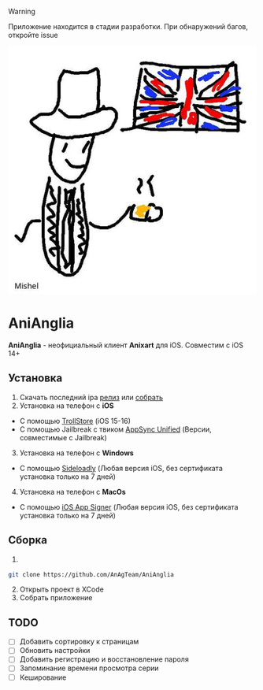 > [!WARNING]  
> Приложение находится в стадии разработки. При обнаружений багов, откройте issue

<div align="center">

![app_icon](https://github.com/AnAgTeam/AniAnglia/raw/master/repo/app_icon.jpg)

</div>

# AniAnglia
**AniAnglia** - неофициальный клиент **Anixart** для iOS. Совместим с iOS 14+

## Установка
1. Скачать последний ipa [релиз](https://github.com/AnAgTeam/AniAnglia/releases/latest) или [собрать](#Сборка)
2. Установка на телефон с **iOS**
* С помощью [TrollStore](https://trollstore.app/) (iOS 15-16)
* С помощью Jailbreak с твиком [AppSync Unified](https://github.com/akemin-dayo/AppSync) (Версии, совместимые с Jailbreak)
3. Установка на телефон с **Windows**
* С помощью [Sideloadly](https://sideloadly.io/) (Любая версия iOS, без сертификата установка только на 7 дней)
4. Установка на телефон с **MacOs**
* С помощью [iOS App Signer](https://github.com/DanTheMan827/ios-app-signer/releases/latest) (Любая версия iOS, без сертификата установка только на 7 дней)

## Сборка
1. 
```bash
git clone https://github.com/AnAgTeam/AniAnglia
```
2. Открыть проект в XCode
3. Собрать приложение

## TODO
- [ ] Добавить сортировку к страницам
- [ ] Обновить настройки
- [ ] Добавить регистрацию и восстановление пароля
- [ ] Запоминание времени просмотра серии
- [ ] Кеширование
